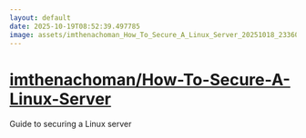 ```yaml
---
layout: default
date: 2025-10-19T08:52:39.497785
image: assets/imthenachoman_How_To_Secure_A_Linux_Server_20251018_233602_727_20251019_000520--20251019T020521264--cropped.png
---
```


# [imthenachoman/How-To-Secure-A-Linux-Server](https://github.com/imthenachoman/How-To-Secure-A-Linux-Server/)

Guide to securing a Linux server
